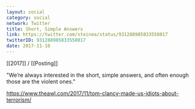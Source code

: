 ```yaml
---
layout: social
category: social
network: Twitter
title: Short, Simple Answers
link: https://twitter.com/steinea/status/931288985833558017
twitterID: 931288985833558017
date: 2017-11-16
---
```


[[2017]] / [[Posting]]

"We’re always interested in the short, simple answers, and often enough those are the violent ones."

<https://www.theawl.com/2017/11/tom-clancy-made-us-idiots-about-terrorism/>
